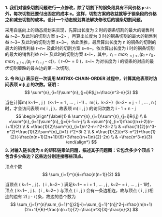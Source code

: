 **1.** **我们对钢条切割问题进行一点修改，除了切割下的钢条段具有不同价格 p~i~ 外，每次切割还要付出固定的成本 c。这样，切割方案的收益就等于钢条段的价格之和减去切割的成本。设计一个动态规划算法解决修改后的钢条切割问题。**

采用自底向上的动态规划来实现，先算出长度为 2 时的钢条切割的最大的销售利益  r~2~ 及此时的切割方案 s~2~ ，再算出长度为 3 时的钢条切割的最大的销售利益  r~3~ 及此时的切割方案 s~3~，依此类推，最后算出长度为 n 的钢条的切割的最大的销售利益  r~n~ 及此时的切割方案 s~n~。依次算出长度为 i 时的钢条切割的最大的销售利益  r~i~ 及此时的切割方案 s~i~，其中，$r_i=max_{1\leq j \leq i}(p_i+r_0，max_{1\leq j < i}(p_j+r_{i-j}-c))$，( r~0~ = 0 )，s~i~ 为对长度为 i 的钢条的对应的最优切割策略的最左边的第一次切割。



**2. 令 R(i,j) 表示在一次调用 MATRIX-CHAIN-ORDER 过程中，计算其他表项时访问表项 m[i,j] 的次数。证明：**
$$
\sum^{n}_{i=1}\sum^{n}_{j=i}R(i,j)=\frac{n^3-n}{3}
$$


当在计算m( k~1~ , j )（k~1~ = 1 , ... , i -1) 、m( i，k~2~)（k~2~ = j + 1 , ... , n )时，才会访问表项 m( i , j )，故表项 m( i , j ) 的访问次数为 i - 1 + n - j
$$
\begin{align*}\label{1}
& \sum^{n}_{i=1}\sum^{n}_{j=i}R(i,j) \\
& =\sum^{n}_{i=1}\sum^{n}_{j=i}i-1+n-j \\
& =\sum^{n}_{i=1}\frac{(n+i-2)(n-i+1)}{2} \\
& =\frac{1}{2}\sum^{n}_{i=1}n^2-n-i^2+3i-2 \\
& =\frac{1}{2}(n^3-n^2)+\frac{1}{2}\sum^{n}_{i=1}-i^2+3i-2 \\
& =\frac{1}{2}(n^3-n^2)+\frac{1}{2}(-\frac{n(n+1)(2n+1)}{6}+3\frac{(n+1)n}{2}-2n) \\
& =\frac{n^3-n}{3}
\end{align*}
$$
**3. 对输入链长度为 *n* 的矩阵链乘法问题，描述其子问题图：它包含多少个顶点？包含多少条边？这些边分别连接哪些顶点。**

顶点个数
$$
\sum_{i=1}^{n}i=\frac{n(n+1)}{2}
$$


当顶点 ( k~1~ , j )、( i , k~2~ ) 满足k~1~ = i + 1 , ... , j , k~2~ = i , ... , j - 1时，顶点 ( k~1~ , j )、( i , k~2~ ) 与顶点 ( i , j ) 会有一条边相连，故与顶点 ( i , j )相连的边有 2( j - i )条，故边的总个数为
$$
\sum_{j=1}^{n}\sum_{i=1}^{j}2(j-i)=\sum_{j=1}^{n}j^2-j=\frac{(n(n+1)(2n+1)}{6}-\frac{n(n+1)}{2}=\frac{n^3}{3}-\frac{n}{3}
$$
